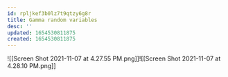 ```yaml
---
id: rpljkef3b0lz7t9qtzy6g8r
title: Gamma random variables
desc: ''
updated: 1654530811875
created: 1654530811875
---
```

![[Screen Shot 2021-11-07 at 4.27.55 PM.png]]![[Screen Shot 2021-11-07 at 4.28.10 PM.png]]
